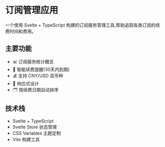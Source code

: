 # 订阅管理应用

一个使用 Svelte + TypeScript 构建的订阅服务管理工具,帮助追踪各类订阅的续费时间和费用。

## 主要功能

- 📊 订阅服务统计概览
- 🔔 智能续费提醒(30天内到期)
- 💰 支持 CNY/USD 双币种
- 📱 响应式设计
- 🗂 按续费日期自动排序

## 技术栈

- Svelte + TypeScript
- Svelte Store 状态管理
- CSS Variables 主题定制
- Vite 构建工具

